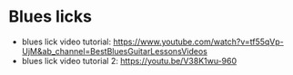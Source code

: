 # Blues licks
- blues lick video tutorial: https://www.youtube.com/watch?v=tf55qVp-UjM&ab_channel=BestBluesGuitarLessonsVideos
- blues lick video tutorial 2: https://youtu.be/V38K1wu-960
